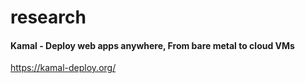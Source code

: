# research

#### Kamal - Deploy web apps anywhere, From bare metal to cloud VMs

https://kamal-deploy.org/
